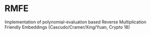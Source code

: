 # RMFE 
Implementation of polynomial-evaluation based Reverse Multiplication Friendly Embeddings (Cascudo/Cramer/Xing/Yuan, Crypto 18)
